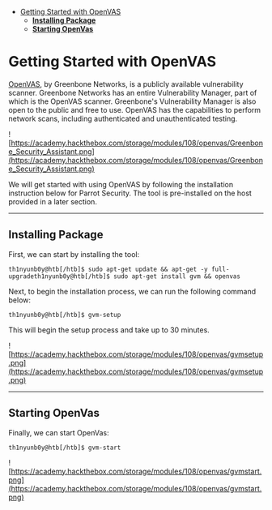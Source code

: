 - [Getting Started with OpenVAS](#getting-started-with-openvas)
  - [**Installing Package**](#installing-package)
  - [**Starting OpenVas**](#starting-openvas)
# Getting Started with OpenVAS

[OpenVAS](https://openvas.org/), by Greenbone Networks, is a publicly available vulnerability scanner. Greenbone Networks has an entire Vulnerability Manager, part of which is the OpenVAS scanner. Greenbone's Vulnerability Manager is also open to the public and free to use. OpenVAS has the capabilities to perform network scans, including authenticated and unauthenticated testing.

![https://academy.hackthebox.com/storage/modules/108/openvas/Greenbone_Security_Assistant.png](https://academy.hackthebox.com/storage/modules/108/openvas/Greenbone_Security_Assistant.png)

We will get started with using OpenVAS by following the installation instruction below for Parrot Security. The tool is pre-installed on the host provided in a later section.

---

## **Installing Package**

First, we can start by installing the tool:

```
th1nyunb0y@htb[/htb]$ sudo apt-get update && apt-get -y full-upgradeth1nyunb0y@htb[/htb]$ sudo apt-get install gvm && openvas
```

Next, to begin the installation process, we can run the following command below:

```
th1nyunb0y@htb[/htb]$ gvm-setup
```

This will begin the setup process and take up to 30 minutes.

![https://academy.hackthebox.com/storage/modules/108/openvas/gvmsetup.png](https://academy.hackthebox.com/storage/modules/108/openvas/gvmsetup.png)

---

## **Starting OpenVas**

Finally, we can start OpenVas:

```
th1nyunb0y@htb[/htb]$ gvm-start
```

![https://academy.hackthebox.com/storage/modules/108/openvas/gvmstart.png](https://academy.hackthebox.com/storage/modules/108/openvas/gvmstart.png)